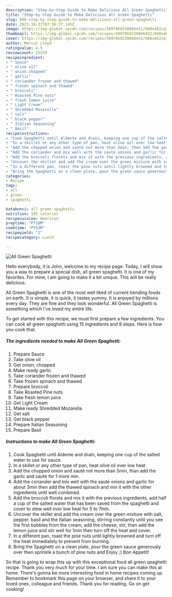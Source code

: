 ```yaml
---
description: "Step-by-Step Guide to Make Delicious All Green Spaghetti"
title: "Step-by-Step Guide to Make Delicious All Green Spaghetti"
slug: 606-step-by-step-guide-to-make-delicious-all-green-spaghetti
date: 2022-10-22T07:36:27.145Z
image: https://img-global.cpcdn.com/recipes/5897869230866432/680x482cq70/all-green-spaghetti-recipe-main-photo.jpg
thumbnail: https://img-global.cpcdn.com/recipes/5897869230866432/680x482cq70/all-green-spaghetti-recipe-main-photo.jpg
cover: https://img-global.cpcdn.com/recipes/5897869230866432/680x482cq70/all-green-spaghetti-recipe-main-photo.jpg
author: Marcus Lloyd
ratingvalue: 4.5
reviewcount: 23259
recipeingredient:
- " Sauce"
- " olive oil"
- " onion chopped"
- " garlic"
- " coriander frozen and thawed"
- " frozen spinach and thawed"
- " broccoli"
- " Roasted Pine nuts"
- " fresh lemon juice"
- " Light Cream"
- " Shredded Mozarella"
- " salt"
- " black pepper"
- " Italian Seasoning"
- " Basil"
recipeinstructions:
- "Cook Spaghetti until Aldente and drain, keeping one cup of the salted water to use for sauce."
- "In a skillet or any other type of pan, heat olive oil over low heat"
- "Add the chopped onion and sauté not more than 5min, than add the garlic and sauté for 1 more min."
- "Add the coriander and mix well with the sauté onions and garlic for about 3min then add the thawed spinach and mix it with the other ingredients until well combined."
- "Add the broccoli florets and mix it with the previous ingredients, add half a cup of the salted water that has been saved from the spaghetti and cover to stew well over low heat for 5 to 7min."
- "Uncover the skillet and add the cream over the green mixture with salt, pepper, basil and the Italian seasoning, stirring constantly until you see the first bubbles from the cream, add the cheese, stir, then add the lemon juice and stir well for 1min then turn off the heat and cover."
- "In a different pan, roast the pine nuts until lightly browned and turn off the heat immediately to prevent from burning."
- "Bring the Spaghetti on a clean plate, pour the green sauce generously over then sprinkle a bunch of pine nuts and Enjoy ;) Bon Appetit!"
categories:
- Recipe
tags:
- all
- green
- spaghetti

katakunci: all green spaghetti 
nutrition: 185 calories
recipecuisine: American
preptime: "PT18M"
cooktime: "PT53M"
recipeyield: "2"
recipecategory: Lunch

---
```



![All Green Spaghetti](https://img-global.cpcdn.com/recipes/5897869230866432/680x482cq70/all-green-spaghetti-recipe-main-photo.jpg)

Hello everybody, it is John, welcome to my recipe page. Today, I will show you a way to prepare a special dish, all green spaghetti. It is one of my favorites. For mine, I am going to make it a bit unique. This will be really delicious.

All Green Spaghetti is one of the most well liked of current trending foods on earth. It is simple, it is quick, it tastes yummy. It is enjoyed by millions every day. They are fine and they look wonderful. All Green Spaghetti is something which I've loved my entire life.




To get started with this recipe, we must first prepare a few ingredients. You can cook all green spaghetti using 15 ingredients and 8 steps. Here is how you cook that.

<!--inarticleads1-->

##### The ingredients needed to make All Green Spaghetti:

1. Prepare  Sauce
1. Take  olive oil
1. Get  onion, chopped
1. Make ready  garlic
1. Take  coriander frozen and thawed
1. Take  frozen spinach and thawed
1. Prepare  broccoli
1. Take  Roasted Pine nuts
1. Take  fresh lemon juice
1. Get  Light Cream
1. Make ready  Shredded Mozarella
1. Get  salt
1. Get  black pepper
1. Prepare  Italian Seasoning
1. Prepare  Basil




<!--inarticleads2-->

##### Instructions to make All Green Spaghetti:

1. Cook Spaghetti until Aldente and drain, keeping one cup of the salted water to use for sauce.
1. In a skillet or any other type of pan, heat olive oil over low heat
1. Add the chopped onion and sauté not more than 5min, than add the garlic and sauté for 1 more min.
1. Add the coriander and mix well with the sauté onions and garlic for about 3min then add the thawed spinach and mix it with the other ingredients until well combined.
1. Add the broccoli florets and mix it with the previous ingredients, add half a cup of the salted water that has been saved from the spaghetti and cover to stew well over low heat for 5 to 7min.
1. Uncover the skillet and add the cream over the green mixture with salt, pepper, basil and the Italian seasoning, stirring constantly until you see the first bubbles from the cream, add the cheese, stir, then add the lemon juice and stir well for 1min then turn off the heat and cover.
1. In a different pan, roast the pine nuts until lightly browned and turn off the heat immediately to prevent from burning.
1. Bring the Spaghetti on a clean plate, pour the green sauce generously over then sprinkle a bunch of pine nuts and Enjoy ;) Bon Appetit!




So that is going to wrap this up with this exceptional food all green spaghetti recipe. Thank you very much for your time. I am sure you can make this at home. There's gonna be more interesting food in home recipes coming up. Remember to bookmark this page on your browser, and share it to your loved ones, colleague and friends. Thank you for reading. Go on get cooking!
